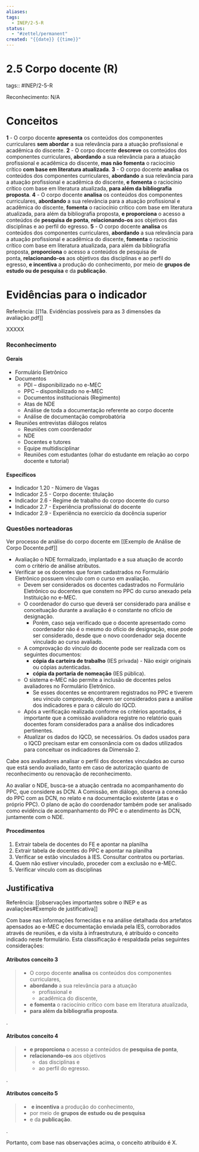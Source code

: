 ```yaml
---
aliases: 
tags:
  - INEP/2-5-R
status:
  - "#zettel/permanent"
created: "{{date}} {{time}}"
---
```

# 2.5 Corpo docente (R)

tags:: #INEP/2-5-R

Reconhecimento: N/A

# Conceitos

**1** - O corpo docente **apresenta** os conteúdos dos componentes curriculares **sem abordar** a sua relevância para a atuação profissional e acadêmica do discente.
**2** - O corpo docente **descreve** os conteúdos dos componentes curriculares, **abordando** a sua relevância para a atuação profissional e acadêmica do discente, **mas não fomenta** o raciocínio crítico **com base em literatura atualizada**.
**3** - O corpo docente **analisa** os conteúdos dos componentes curriculares, **abordando** a sua relevância para a atuação profissional e acadêmica do discente, **e fomenta** o raciocínio crítico com base em literatura atualizada, **para além da bibliografia proposta**.
**4** - O corpo docente **analisa** os conteúdos dos componentes curriculares, **abordando** a sua relevância para a atuação profissional e acadêmica do discente, **fomenta** o raciocínio crítico com base em literatura atualizada, para além da bibliografia proposta, **e proporciona** o acesso a conteúdos de **pesquisa de ponta**, **relacionando-os** aos objetivos das disciplinas e ao perfil do egresso.
**5** - O corpo docente **analisa** os conteúdos dos componentes curriculares, **abordando** a sua relevância para a atuação profissional e acadêmica do discente, **fomenta** o raciocínio crítico com base em literatura atualizada, para além da bibliografia proposta, **proporciona** o acesso a conteúdos de pesquisa de ponta, **relacionando-os** aos objetivos das disciplinas e ao perfil do egresso, **e incentiva** a produção do conhecimento, por meio de **grupos de estudo ou de pesquisa** e da **publicação**.

# Evidências para o indicador

Referência: [[11a. Evidências possíveis para as 3 dimensões da avaliação.pdf]]

XXXXX

### Reconhecimento

#### Gerais

- Formulário Eletrônico
- Documentos
 	- PDI – disponibilizado no e-MEC
 	- PPC – disponibilizado no e-MEC
 	- Documentos institucionais (Regimento)
 	- Atas de NDE
 	- Análise de toda a documentação referente ao corpo docente
 	- Análise de documentação comprobatória
- Reuniões entrevistas diálogos relatos
 	- Reuniões com coordenador
 	- NDE
 	- Docentes e tutores
 	- Equipe multidisciplinar
 	- Reuniões com estudantes (olhar do estudante em relação ao corpo docente e tutorial)

#### Específicos

- Indicador 1.20 - Número de Vagas
- Indicador 2.5 - Corpo docente: titulação
- Indicador 2.6 - Regime de trabalho do corpo docente do curso
- Indicador 2.7 - Experiência profissional do docente
- Indicador 2.9 - Experiência no exercício da docência superior

### Questões norteadoras

Ver processo de análise do corpo docente em [[Exemplo de Análise de Corpo Docente.pdf]]

- Avaliação o NDE formalizado, implantado e a sua atuação de acordo com o critério de análise atributos.
- Verificar se os docentes que foram cadastrados no Formulário Eletrônico possuem vínculo com o curso em avaliação.
 	- Devem ser considerados os docentes cadastrados no Formulário Eletrônico ou docentes que constem no PPC do curso anexado pela Instituição no e-MEC.
 	- O coordenador do curso que deverá ser considerado para análise e conceituação durante a avaliação é o constante no ofício de designação.
  		- Porém, caso seja verificado que o docente apresentado como coordenador não é o mesmo do ofício de designação, esse pode ser considerado, desde que o novo coordenador seja docente vinculado ao curso avaliado.
 	- A comprovação do vínculo do docente pode ser realizada com os seguintes documentos:
  		- **cópia da carteira de trabalho** (IES privada) - Não exigir originais ou cópias autenticadas.
  		- **cópia da portaria de nomeação** (IES pública).
 	- O sistema e-MEC não permite a inclusão de docentes pelos avaliadores no Formulário Eletrônico.
  		- Se esses docentes se encontrarem registrados no PPC e tiverem seu vínculo comprovado, devem ser considerados para a análise dos indicadores e para o cálculo do IQCD.
 	- Após a verificação realizada conforme os critérios apontados, é importante que a comissão avaliadora registre no relatório quais docentes foram considerados para a análise dos indicadores pertinentes.
 	- Atualizar os dados do IQCD, se necessários. Os dados usados para o IQCD precisam estar em consonância com os dados utilizados para conceituar os indicadores da Dimensão 2.

Cabe aos avaliadores analisar o perfil dos docentes vinculados ao curso que está sendo avaliado, tanto em caso de autorização quanto de reconhecimento ou renovação de reconhecimento.

Ao avaliar o NDE, busca-se a atuação centrada no acompanhamento do PPC, que considere as DCN. A Comissão, em diálogo, observa a conexão do PPC com as DCN, no relato e na documentação existente (atas e o próprio PPC). O plano de ação do coordenador também pode ser analisado como evidência de acompanhamento do PPC e o atendimento às DCN, juntamente com o NDE.

#### Procedimentos

1. Extrair tabela de docentes do FE e apontar na planilha
2. Extrair tabela de docentes do PPC e apontar na planilha
3. Verificar se estão vinculados à IES. Consultar contratos ou portarias.
4. Quem não estiver vinculado, proceder com a exclusão no e-MEC.
5. Verificar vínculo com as disciplinas

## Justificativa

Referência: [[observações importantes sobre o INEP e as avaliações#Exemplo de justificativa]]

Com base nas informações fornecidas e na análise detalhada dos artefatos apensados ao e-MEC e documentação enviada pela IES, corroborados através de reuniões, e da visita à infraestrutura, é atribuído o conceito indicado neste formulário. Esta classificação é respaldada pelas seguintes considerações:

#### Atributos conceito 3

> - O corpo docente **analisa** os conteúdos dos componentes curriculares,
> - **abordando** a sua relevância para a atuação
>  	- profissional e
>  	- acadêmica do discente,
> - **e fomenta** o raciocínio crítico com base em literatura atualizada,
> - **para além da bibliografia proposta**.

.

#### Atributos conceito 4

> - **e proporciona** o acesso a conteúdos de **pesquisa de ponta**,
> - **relacionando-os** aos objetivos
>  	- das disciplinas e
>  	- ao perfil do egresso.

.

#### Atributos conceito 5

> -  **e incentiva** a produção do conhecimento,
> - por meio de **grupos de estudo ou de pesquisa**
> - e da **publicação**.

.

Portanto, com base nas observações acima, o conceito atribuído é X.
